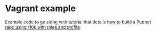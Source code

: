 # Vagrant example

Example code to go along with tutorial that details [how to build a Puppet repo using r10k with roles and profile](https://techpunch.co.uk/development/how-to-build-a-puppet-repo-using-r10k-with-roles-and-profiles).
